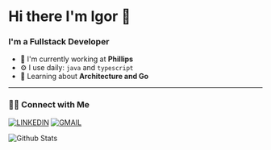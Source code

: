 # Hi there I'm Igor 🖖 
### I'm a Fullstack Developer


- 🏢 I'm currently working at **Phillips**
- ⚙️ I use daily: `java` and `typescript`
- 🌱 Learning about **Architecture and Go**

---
### 🤝🏻 Connect with Me

[![LINKEDIN](https://img.shields.io/badge/Linkedin-orange?style=for-the-badge&logo=linkedin)](https://www.linkedin.com/in/igor-jos%C3%A9-65a74a137)
[![GMAIL](https://img.shields.io/badge/Gmail-orange?style=for-the-badge&logo=gmail&logoColor=white)](igorj000@gmail.com)  


![Github Stats](https://github-readme-stats.vercel.app/api?username=igorjcl&hide=contribs,issues&theme=slateorange)

